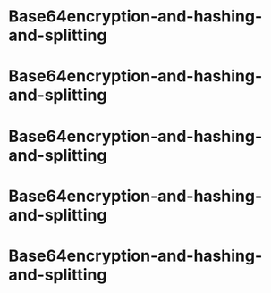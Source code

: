# Base64encryption-and-hashing-and-splitting
# Base64encryption-and-hashing-and-splitting
# Base64encryption-and-hashing-and-splitting
# Base64encryption-and-hashing-and-splitting
# Base64encryption-and-hashing-and-splitting
